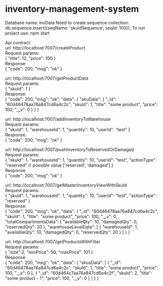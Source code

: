 # inventory-management-system
Database name: invData
Need to create sequence collection: db.sequence.insert({seqName: 'skuIdSequence', seqId: 100});
To run project use: npm start<br />

Api contract:<br />
url: http://localhost:7007/createProduct <br />
Request params:<br />
{
  "title": 12,
  "price": 100
}<br />
Response:<br />
{
    "code": 200,
    "msg": "ok"
}<br />


url: http://localhost:7007/getProductData<br />
Request params:<br />
{
  "skuId": 1
}<br />
Response:<br />
{
    "code": 200,
    "msg": "ok",
    "data": {
        "skuData": {
            "_id": "60d46478aa76a847cd6a4c2c",
            "skuId": 1,
            "title": "some product",
            "price": 100,
            "__v": 0
        }
    }
}

url: http://localhost:7007/addInventoryToWarehouse<br />
Request params:<br />
{
    "skuId": 1,
    "warehouseId": 1,
    "quantity": 10,
    "userId": "test"
}<br />
Response:<br />
{
    "code": 200,
    "msg": "ok"
}

url: http://localhost:7007/pushInventoryToReservedOrDamaged<br />
Request params:<br />
{
    "skuId": 1,
    "warehouseId": 1,
    "quantity": 10,
    "userId": "test",
    "actionType": "reserved" // possible value ['reserved', 'damaged']
}<br />
Response:<br />
{
    "code": 200,
    "msg": "ok"
}

url: http://localhost:7007/getMasterInventoryViewWithSkuId<br />
Request params:<br />
{
    "skuId": 1,
    "warehouseId": 1,
    "quantity": 10,
    "userId": "test",
    "actionType": "reserved"
}<br />
Response:<br />
{
    "code": 200,
    "msg": "ok",
    "data": {
        "_id": "60d46478aa76a847cd6a4c2c",
        "skuId": 1,
        "title": "some product",
        "price": 100,
        "__v": 0,
        "totalCompartmentsData": {
            "availableQty": 10,
            "damagedQty": 0,
            "reservedQty": 20
        },
        "warehouseLevelData": [
            {
                "warehouseId": 1,
                "availableQty": 10,
                "damagedQty": 0,
                "reservedQty": 20
            }
        ]
    }
}<br />

url: http://localhost:7007/getProductsWithFilter<br />
Request params:<br />
{
    "size":2,
    "minPrice": 50,
    "maxPrice": 101
}<br />
Response:<br />
{
    "code": 200,
    "msg": "ok",
    "data": {
        "skusData": [
            {
                "_id": "60d46478aa76a847cd6a4c2c",
                "skuId": 1,
                "title": "some product",
                "price": 100,
                "__v": 0
            },
            {
                "_id": "60d464c7aa76a847cd6a4c2f",
                "skuId": 2,
                "title": "some product - 1",
                "price": 100,
                "__v": 0
            }
        ]
    }
}

